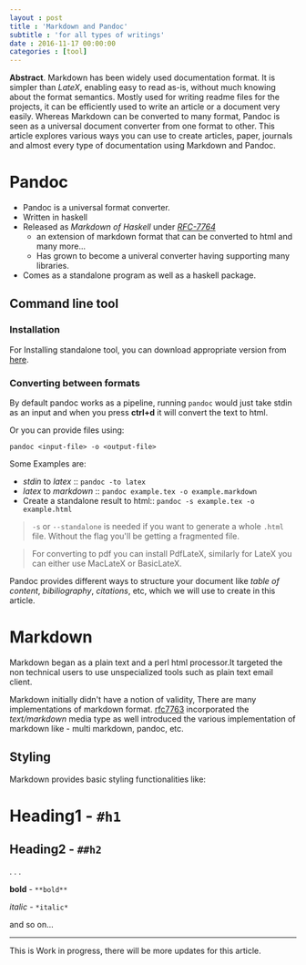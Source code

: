 ```yaml
---
layout : post
title : 'Markdown and Pandoc'
subtitle : 'for all types of writings'
date : 2016-11-17 00:00:00
categories : [tool]
---
```


**Abstract**. Markdown has been widely used documentation format. It is simpler than *LateX*, enabling easy to read as-is, without much knowing about the format semantics. Mostly used for writing readme files for the projects, it can be efficiently used to write an article or a document very easily. Whereas Markdown can be converted to many format, Pandoc is seen as a universal document converter from one format to other. This article explores various ways you can use to create articles, paper, journals and almost every type of documentation using Markdown and Pandoc.

# Pandoc
- Pandoc is a universal format converter.
- Written in haskell
- Released as *Markdown of Haskell* under *[RFC-7764](https://tools.ietf.org/html/rfc7764)*
    - an extension of markdown format that can be converted to html and many more...
    - Has grown to become a univeral converter having supporting many libraries.
- Comes as a standalone program as well as a haskell package.

## Command line tool

### Installation
For Installing standalone tool, you can download appropriate version from [here](http://pandoc.org/installing.html).


### Converting between formats

By default pandoc works as a pipeline, running ```pandoc``` would just take stdin as an input and when you press **ctrl+d** it will convert the text to html.

Or you can provide files using:

``` pandoc <input-file> -o <output-file>   ```

Some Examples are:

- *stdin* to *latex* ::
``` pandoc -to latex ```
- *latex* to *markdown* ::
``` pandoc example.tex -o example.markdown ```
- Create a standalone result to html::
``` pandoc -s example.tex -o example.html ```

> ```-s``` or ```--standalone``` is needed if you want to generate a whole ```.html``` file. Without the flag you'll be getting a fragmented file.

> For converting to pdf you can install PdfLateX, similarly for LateX you can either use MacLateX or BasicLateX.

Pandoc provides different ways to structure your document like *table of content*, *bibiliography*, *citations*, etc, which we will use to create in this article.


# Markdown
Markdown began as a plain text and a perl html processor.It targeted the non technical users to use unspecialized tools such as plain text email client.

Markdown initially didn't have a notion of validity, There are many implementations of markdown format. [rfc7763](https://tools.ietf.org/html/rfc7763) incorporated the *text/markdown* media type as well introduced the various implementation of markdown like - multi markdown, pandoc, etc.

## Styling

Markdown provides basic styling functionalities like:

# Heading1 - ``` #h1 ```
## Heading2 - ``` ##h2 ```
.
.
.

**bold** - ``` **bold** ```

*italic* - ``` *italic* ```

and so on...


----
This is Work in progress, there will be more updates for this article.
